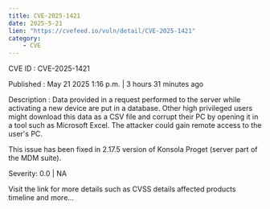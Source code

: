 ```yaml
---
title: CVE-2025-1421
date: 2025-5-21
lien: "https://cvefeed.io/vuln/detail/CVE-2025-1421"
category:
    - CVE
---
```


CVE ID : CVE-2025-1421

Published :  May 21
2025
1:16 p.m. | 3 hours
31 minutes ago

Description : Data provided in a request performed to the server while activating a new device are put in a database. Other high privileged users might download this data as a CSV file and corrupt their PC by opening it in a tool such as Microsoft Excel. The attacker could gain remote access to the user's PC.


This issue has been fixed in 2.17.5 version of Konsola Proget (server part of the MDM suite).

Severity: 0.0 | NA

Visit the link for more details
such as CVSS details
affected products
timeline
and more...
